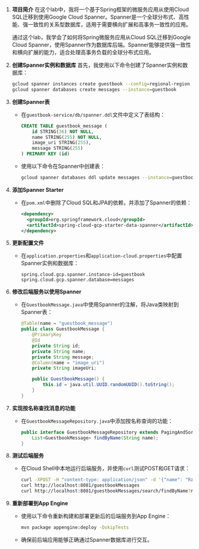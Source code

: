 1. **项目简介**
   在这个lab中，我将一个基于Spring框架的微服务应用从使用Cloud SQL迁移到使用Google Cloud Spanner。Spanner是一个全球分布式、高性能、强一致性的关系型数据库，适用于需要横向扩展和高事务一致性的应用。

   通过这个lab，我学会了如何将Spring微服务应用从Cloud SQL迁移到Google Cloud Spanner，使用Spanner作为数据库后端。Spanner能够提供强一致性和横向扩展的能力，适合处理高事务负载的全球分布式应用。

2. **创建Spanner实例和数据库**
   首先，我使用以下命令创建了Spanner实例和数据库：

   ```bash
   gcloud spanner instances create guestbook --config=regional-region --nodes=1 --description="Guestbook messages"
   gcloud spanner databases create messages --instance=guestbook
   ```

3. **创建Spanner表**

   - 在`guestbook-service/db/spanner.ddl`文件中定义了表结构：

     ```sql
     CREATE TABLE guestbook_message (
         id STRING(36) NOT NULL,
         name STRING(255) NOT NULL,
         image_uri STRING(255),
         message STRING(255)
     ) PRIMARY KEY (id)
     ```

   - 使用以下命令在Spanner中创建表：

     ```bash
     gcloud spanner databases ddl update messages --instance=guestbook --ddl-file=$HOME/guestbook-service/db/spanner.ddl
     ```

4. **添加Spanner Starter**

   - 在`pom.xml`中删除了Cloud SQL和JPA的依赖，并添加了Spanner的依赖：

     ```xml
     <dependency>
       <groupId>org.springframework.cloud</groupId>
       <artifactId>spring-cloud-gcp-starter-data-spanner</artifactId>
     </dependency>
     ```

5. **更新配置文件**

   - 在`application.properties`和`application-cloud.properties`中配置Spanner实例和数据库：

     ```properties
     spring.cloud.gcp.spanner.instance-id=guestbook
     spring.cloud.gcp.spanner.database=messages
     ```

6. **修改后端服务以使用Spanner**

   - 在`GuestbookMessage.java`中使用Spanner的注解，将Java类映射到Spanner表：

     ```java
     @Table(name = "guestbook_message")
     public class GuestbookMessage {
         @PrimaryKey
         @Id
         private String id;
         private String name;
         private String message;
         @Column(name = "image_uri")
         private String imageUri;
     
         public GuestbookMessage() {
             this.id = java.util.UUID.randomUUID().toString();
         }
     }
     ```

7. **实现按名称查找消息的功能**

   - 在`GuestbookMessageRepository.java`中添加按名称查询的功能：

     ```java
     public interface GuestbookMessageRepository extends PagingAndSortingRepository<GuestbookMessage, String> {
         List<GuestbookMessage> findByName(String name);
     }
     ```

8. **测试后端服务**

   - 在Cloud Shell中本地运行后端服务，并使用`curl`测试POST和GET请求：

     ```bash
     curl -XPOST -H "content-type: application/json" -d '{"name": "Ray", "message": "Hello Spanner"}' http://localhost:8081/guestbookMessages
     curl http://localhost:8081/guestbookMessages
     curl http://localhost:8081/guestbookMessages/search/findByName?name=Ray
     ```

9. **重新部署到App Engine**

   - 使用以下命令重新构建和部署更新后的后端服务到App Engine：

     ```bash
     mvn package appengine:deploy -DskipTests
     ```

   - 确保前后端应用能够正确通过Spanner数据库进行交互。